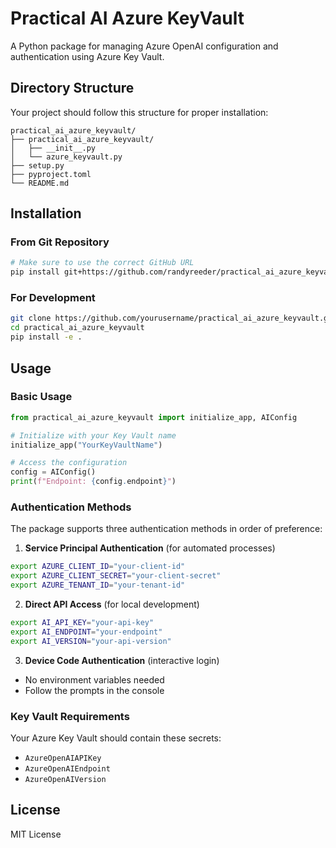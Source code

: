 # Practical AI Azure KeyVault

A Python package for managing Azure OpenAI configuration and authentication using Azure Key Vault.

## Directory Structure

Your project should follow this structure for proper installation:
```
practical_ai_azure_keyvault/
├── practical_ai_azure_keyvault/
│   ├── __init__.py
│   └── azure_keyvault.py
├── setup.py
├── pyproject.toml
└── README.md
```

## Installation

### From Git Repository
```bash
# Make sure to use the correct GitHub URL
pip install git+https://github.com/randyreeder/practical_ai_azure_keyvault.git
```

### For Development
```bash
git clone https://github.com/yourusername/practical_ai_azure_keyvault.git
cd practical_ai_azure_keyvault
pip install -e .
```

## Usage

### Basic Usage
```python
from practical_ai_azure_keyvault import initialize_app, AIConfig

# Initialize with your Key Vault name
initialize_app("YourKeyVaultName")

# Access the configuration
config = AIConfig()
print(f"Endpoint: {config.endpoint}")
```

### Authentication Methods

The package supports three authentication methods in order of preference:

1. **Service Principal Authentication** (for automated processes)
```bash
export AZURE_CLIENT_ID="your-client-id"
export AZURE_CLIENT_SECRET="your-client-secret"
export AZURE_TENANT_ID="your-tenant-id"
```

2. **Direct API Access** (for local development)
```bash
export AI_API_KEY="your-api-key"
export AI_ENDPOINT="your-endpoint"
export AI_VERSION="your-api-version"
```

3. **Device Code Authentication** (interactive login)
- No environment variables needed
- Follow the prompts in the console

### Key Vault Requirements

Your Azure Key Vault should contain these secrets:
- `AzureOpenAIAPIKey`
- `AzureOpenAIEndpoint`
- `AzureOpenAIVersion`

## License

MIT License